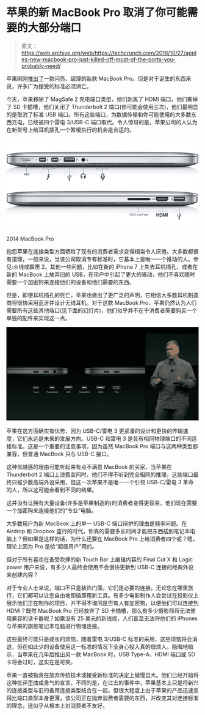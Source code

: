 # 苹果的新 MacBook Pro 取消了你可能需要的大部分端口

> 原文：<https://web.archive.org/web/https://techcrunch.com/2016/10/27/apples-new-macbook-pro-just-killed-off-most-of-the-ports-you-probably-need/>

苹果刚刚[推出了](https://web.archive.org/web/20230322160429/https://techcrunch.com/2016/10/27/return-of-the-mac/)一款闪亮、超薄的新款 MacBook Pro。但是对于诞生的东西来说，许多广为接受的标准必须消亡。

今天，苹果移除了 MagSafe 2 充电端口类型，他们剥离了 HDMI 端口，他们撕掉了 SD 卡插槽，他们关闭了 Thunderbolt 2 端口(你可能会使用三次)，他们最明显的是取消了标准 USB 端口。所有这些端口，为数据传输和你可能使用的大多数东西充电，已经被四个雷电 3/USB-C 端口取代。令人惊讶的是，苹果公司的人认为在新型号上给耳机插孔一个暂缓执行的机会是合适的。

![notebook_ports_mul](img/1655b81fbfe706a350bf7b3c57cb5c99.png)

2014 MacBook Pro

抱怨苹果在连接类型方面牺牲了现有的消费者需求变得相当令人厌倦。大多数都很有道理，一般来说，当该公司取消专有标准时，它基本上是唯一一个推动的人。参见:火线或霹雳 2。其他一些问题，比如在新的 iPhone 7 上失去耳机插孔，或者在新的 MacBook 上放弃旧的 USB，在用户中引起了更大的骚动，他们不喜欢随时需要一个加密狗来连接他们的设备和他们需要的东西。

但是，即使耳机插孔的死亡，苹果也做出了更广泛的声明，它相信大多数耳机制造商将很快采用蓝牙并设计无线耳机。对于这款 MacBook Pro，苹果仍然认为人们需要所有这些其他端口(见下面的幻灯片)，他们似乎并不在乎消费者需要购买一个单独的配件来实现这一点。

![cvywez3vyaaehqa](img/5a7bb6a91118b5382938a884b23ae4d6.png)

苹果在这方面确实有优势，因为 USB-C/雷电 3 更紧凑的设计和更快的传输速度，它们永远是未来的发展方向。USB-C 和雷电 3 是具有相同物理端口的不同连接标准。这是一个重要的注意事项，因为虽然 MacBook Pro 端口与这两种类型都兼容，但普通 MacBook 只与 USB-C 接口。

这种优越感的理由可能听起来有点不满意 MacBook 的买家，当苹果在 Thunderbolt 2 端口上浪费空间时，他们不得不听到完全相同的推理，这些端口最终只被少数高端外设采用，但这一次苹果不是唯一一个引领 USB-C/雷电 3 革命的人，所以这可能会看到不同的结果。

这并没有让拥有大量设备(许多是苹果制造的)的消费者变得更容易，他们现在需要一个加密狗来连接他们的“专业”电脑。

大多数用户为新 MacBook 上的单一 USB-C 端口辩护的理由是频率问题。在 Airdrop 和 Dropbox 盛行的时代，你真的需要多长时间才能把东西插到笔记本电脑上？但如果是这样的话，为什么还要在 MacBook Pro 上给消费者四个呢？嗯，理论上因为 Pro 是给“超级用户”用的。

但对于所有喜欢在备受吹捧的新 Touch Bar 上编辑内容的 Final Cut X 和 Logic power 用户来说，有多少人最终会使用不会很快更新到 USB-C 连接的经典外设来创建内容？

对于专业人士来说，端口不只是装饰门面，它们是必要的连接，无论您在哪里旅行，它们都可以让您自由地即插即用新工具。有多少电影制作人会尝试在投影仪上展示他们正在制作的项目，并不得不询问是否有人有加密狗，以便他们可以连接到 HDMI？既然 MacBook Pro 已经放弃了 SD 卡插槽，那么有多少摄影师将无法使用兼容的读卡器呢？如果没有 25 美元的新线缆，人们甚至无法将他们的 iPhones 与苹果的旗舰笔记本电脑进行物理连接。

这些最终可能只是成长的烦恼，随着雷电 3/USB-C 标准的采用，这些烦恼将会消退，但在如此少的设备使用这一标准的情况下全身心投入真的很烦人。隐晦地暗示，当苹果在几年后推出另一款 MacBook 时，USB Type-A、HDMI 端口或 SD 卡将会过时，这实在是可笑。

苹果一直被指责在放弃传统技术或接受新标准的决定上傲慢自大。他们已经开始将这种批评歪曲成勇气的宣言。不同的是，在过去的事件中，苹果基本上只是将新兴的连接类型与旧的备用连接类型结合在一起，但很大程度上由于苹果的产品迅速变得比端口类型本身更薄，该公司正在抛弃消费者需要的东西，并改变其对连接标准的理念，这似乎从根本上对消费者不友好。